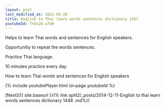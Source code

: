 ```yaml
---
layout: post
last_modified_at: 2021-03-29
title: English to Thai learn words sentences dictionary 1457 
youtubeId: TtEx2O-a7U0
---
```

 
 
Helps to learn Thai words and sentences for English speakers.

Opportunitiy to repeat the words sentences. 

Practice Thai language. 
 
10 minutes practice every day. 
 
How to learn Thai words and sentences for English speakers 
 
{% include youtubePlayer.html id=page.youtubeId %}
 
 
[Next]({{ site.baseurl }}{% link  split2/_posts/2014-12-11-English to thai learn words sentences dictionary 1448 .md%})
 
